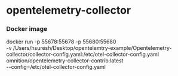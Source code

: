 # opentelemetry-collector

<h3> Docker image </h3>

docker run -p 55678:55678 -p 55680:55680 \
    -v /Users/hsuresh/Desktop/opentelemtry-example/Opentelemetry-collector/collector-config.yaml:/etc/otel-collector-config.yaml \
    omnition/opentelemetry-collector-contrib:latest \
    --config=/etc/otel-collector-config.yaml
    
